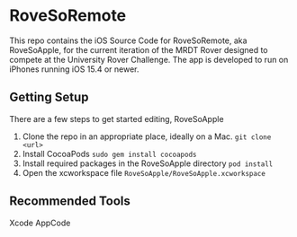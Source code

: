 # RoveSoRemote
This repo contains the iOS Source Code for RoveSoRemote, aka RoveSoApple, for the current iteration of the MRDT Rover designed to compete at the University Rover Challenge. The app is developed to run on iPhones running iOS 15.4 or newer. 
## Getting Setup
There are a few steps to get started editing, RoveSoApple
1. Clone the repo in an appropriate place, ideally on a Mac.
`git clone <url>`
2. Install CocoaPods
`sudo gem install cocoapods`
3. Install required packages in the RoveSoApple directory
`pod install`
4. Open the xcworkspace file
`RoveSoApple/RoveSoApple.xcworkspace`

## Recommended Tools
Xcode
AppCode